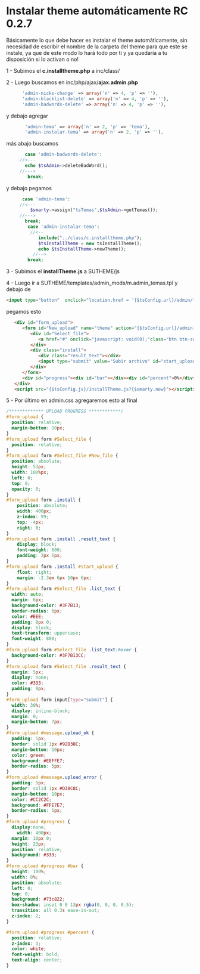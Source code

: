 # Instalar theme automáticamente RC 0.2.7
Básicamente lo que debe hacer es instalar el theme automáticamente, sin necesidad de escribir el nombre de la carpeta del theme para que este se instale, ya que de este modo lo hará todo por ti y ya quedaría a tu disposición si lo activan o no!

1 - Subimos el **c.installtheme.php** a inc/class/

2 - Luego buscamos en inc/php/ajax/**ajax.admin.php**
``` PHP
      'admin-nicks-change' => array('n' => 4, 'p' => ''),
      'admin-blacklist-delete' => array('n' => 4, 'p' => ''),
      'admin-badwords-delete' => array('n' => 4, 'p' => ''),
```
y debajo agregar
``` PHP
       'admin-tema' => array('n' => 2, 'p' => 'tema'),
       'admin-instalar-tema' => array('n' => 2, 'p' => ''),
```
más abajo buscamos
``` PHP
       case 'admin-badwords-delete':
	 //<---
	   echo $tsAdmin->deleteBadWord();
	 //--->
        break;
```
y debajo pegamos
``` PHP
      case 'admin-tema':
	 //<---
	     $smarty->assign("tsTemas",$tsAdmin->getTemas());
	 //--->
       break;
        case 'admin-instalar-tema':
         //<--
            include("../class/c.installtheme.php");
            $tsInstallTheme = new tsInstallTheme();
            echo $tsInstallTheme->newTheme();
          //-->
        break;
```
3 - Subimos el **installTheme.js** a SUTHEME/js

4 - Luego ir a SUTHEME/templates/admin_mods/m.admin_temas.tpl y debajo de
``` HTML
<input type="button"  onclick="location.href = '{$tsConfig.url}/admin/temas?act=nuevo'"value="Instalar nuevo tema" class="btn_g btnOk" style="margin-left:280px;">
```
pegamos esto
``` HTML
   <div id="form_upload">
      <form id="New_upload" name="theme" action="{$tsConfig.url}/admin-instalar-tema.php" method="post" enctype="multipart/form-data">
         <div id="Select_file">
            <a href="#" onclick="javascript: void(0);"class="btn btn-success btn-sm">Seleccionar archivo<input type="file" name="zip_file" id="New_file" /></a>
         </div>
         <div class="install">
            <div class="result_text"></div>
            <input type="submit" value="Subir archivo" id="start_upload" class="Fbtn btn btn-info btn-sm" style="display: none;" />
         </div>
      </form>
      <div id="progress"><div id="bar"></div><div id="percent">0%</div></div><div id="message"></div>
   </div>
   <script src="{$tsConfig.js}/installTheme.js?{$smarty.now}"></script>
```
5 - Por último en admin.css agregaremos esto al final
``` CSS
/************* UPLOAD PROGRESS ************/
#form_upload {
  position: relative;
  margin-bottom: 10px;
} 
#form_upload form #Select_file {
  position: relative;
}
#form_upload form #Select_file #New_file {
  position: absolute;
  height: 53px;
  width: 100%px;
  left: 0;
  top: 0;
  opacity: 0;
}
#form_upload form .install {
    position: absolute;
    width: 400px;
    z-index: 99;
    top: -4px;
    right: 0;
}
#form_upload form .install .result_text {
    display: block;
    font-weight: 600;
    padding: 2px 6px;
}
#form_upload form .install #start_upload {
    float: right;
    margin: -2.3em 6px 10px 6px;
}
#form_upload form #Select_file .list_text {
  width: auto;
  margin: 6px;
  background-color: #3F7B13;
  border-radius: 6px;
  color: #EEE;
  padding: 8px 0;
  display: block;
  text-transform: uppercase;
  font-weight: 800;
}
#form_upload form #Select_file .list_text:hover {
  background-color: #3F7B13CC;
}
#form_upload form #Select_file .result_text {
  margin: 5px;
  display: none;
  color: #333;
  padding: 8px;
}
#form_upload form input[type="submit"] {
  width: 30%;
  display: inline-block;
  margin: 0;
  margin-bottom: 7px;
}
#form_upload #message.upload_ok {
  padding: 5px;
  border: solid 1px #92D38C;
  margin-bottom: 10px;
  color: green;
  background: #E8FFE7;
  border-radius: 5px;
}
#form_upload #message.upload_error {
  padding: 5px;
  border: solid 1px #D38C8C;
  margin-bottom: 10px;
  color: #CC2C2C;
  background: #FFE7E7;
  border-radius: 5px;
}
#form_upload #progress {
  display:none;
    width: 400px;
  margin: 10px 0;
  height: 23px;
  position: relative;
  background: #333;
}
#form_upload #progress #bar {
  height: 100%;
  width: 0%;
  position: absolute;
  left: 0;
  top: 0;
  background: #73c822;
  box-shadow: inset 0 0 13px rgba(0, 0, 0, 0.5);
  transition: all 0.3s ease-in-out;
  z-index: 2;
}

#form_upload #progress #percent {
  position: relative;
  z-index: 3;
  color: white;
  font-weight: bold;
  text-align: center;
}
```
